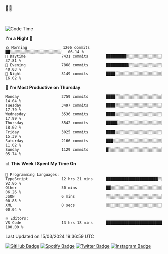 ### 🤙🍺

<!-- <a href="https://github-readme-stats.vercel.app/api?username=hzak2xx&count_private=true&show_icons=true&theme=dracula">
  <img align="center" src="https://github-readme-stats.vercel.app/api?username=hzak2xx&count_private=true&show_icons=true&theme=dracula" />
</a>
</br> -->
</br>

<!--START_SECTION:waka-->
![Code Time](http://img.shields.io/badge/Code%20Time-3%2C149%20hrs%207%20mins-blue)

**I'm a Night 🦉** 

```text
🌞 Morning                1206 commits        ██░░░░░░░░░░░░░░░░░░░░░░░   06.14 % 
🌆 Daytime                7431 commits        █████████░░░░░░░░░░░░░░░░   37.81 % 
🌃 Evening                7868 commits        ██████████░░░░░░░░░░░░░░░   40.03 % 
🌙 Night                  3149 commits        ████░░░░░░░░░░░░░░░░░░░░░   16.02 % 
```
📅 **I'm Most Productive on Thursday** 

```text
Monday                   2759 commits        ████░░░░░░░░░░░░░░░░░░░░░   14.04 % 
Tuesday                  3497 commits        ████░░░░░░░░░░░░░░░░░░░░░   17.79 % 
Wednesday                3536 commits        ████░░░░░░░░░░░░░░░░░░░░░   17.99 % 
Thursday                 3542 commits        █████░░░░░░░░░░░░░░░░░░░░   18.02 % 
Friday                   3025 commits        ████░░░░░░░░░░░░░░░░░░░░░   15.39 % 
Saturday                 2166 commits        ███░░░░░░░░░░░░░░░░░░░░░░   11.02 % 
Sunday                   1129 commits        █░░░░░░░░░░░░░░░░░░░░░░░░   05.74 % 
```


📊 **This Week I Spent My Time On** 

```text
💬 Programming Languages: 
TypeScript               12 hrs 21 mins      ███████████████████████░░   92.86 % 
Other                    50 mins             ██░░░░░░░░░░░░░░░░░░░░░░░   06.26 % 
JSON                     6 mins              ░░░░░░░░░░░░░░░░░░░░░░░░░   00.85 % 
XML                      0 secs              ░░░░░░░░░░░░░░░░░░░░░░░░░   00.04 % 

🔥 Editors: 
VS Code                  13 hrs 18 mins      █████████████████████████   100.00 % 
```


 Last Updated on 15/03/2024 19:36:59 UTC
<!--END_SECTION:waka-->

[![GitHub Badge](https://img.shields.io/badge/GitHub-100000?style=for-the-badge&logo=github&logoColor=white)](https://github.com/hzak2xx)
[![Spotify Badge](https://img.shields.io/badge/Spotify-1ED760?&style=for-the-badge&logo=spotify&logoColor=white)](https://open.spotify.com/user/uf90s6sbbh75a1mt44clkhkvf)
[![Twitter Badge](https://img.shields.io/badge/Twitter-1DA1F2?style=for-the-badge&logo=twitter&logoColor=white)](https://twitter.com/hzak2xx)
[![Instagram Badge](https://img.shields.io/badge/Instagram-E4405F?style=for-the-badge&logo=instagram&logoColor=white)](https://www.instagram.com/hzak2xx/)
